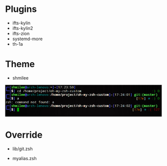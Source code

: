 Plugins
========

* ifts-kylin
* ifts-kylin2
* ifts-zion
* systemd-more
* th-1a

Theme
========

* shmilee

![snapshot](theme-snapshot.jpg)

Override
========

* lib/git.zsh

* myalias.zsh

